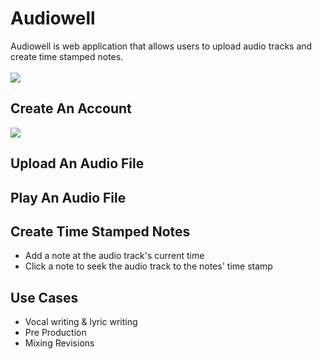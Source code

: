 <h1>Audiowell</h1>
Audiowell is web application that allows users to upload audio tracks and create time stamped notes. 
<br>
<br>
<img src="https://media.giphy.com/media/4No2qHJv7yX704IBxq/giphy.gif">

<h2>Create An Account</h2>
<img src="https://media.giphy.com/media/ZcxBBatLLjK9Zm2eNN/giphy.gif">
<h2>Upload An Audio File</h2>

<h2>Play An Audio File</h2>

<h2>Create Time Stamped Notes</h2>

* Add a note at the audio track's current time
* Click a note to seek the audio track to the notes' time stamp

<h2>Use Cases</h2>

* Vocal writing & lyric writing
* Pre Production
* Mixing Revisions
